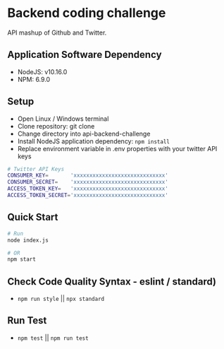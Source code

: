 # Backend coding challenge
API mashup of Github and Twitter.

## Application Software Dependency

- NodeJS: v10.16.0
- NPM: 6.9.0

## Setup

- Open Linux / Windows terminal
- Clone repository: git clone
- Change directory into api-backend-challenge
- Install NodeJS application dependency:  `npm install`
- Replace environment variable in .env properties with your twitter API keys
```bash
# Twitter API Keys
CONSUMER_KEY=       'xxxxxxxxxxxxxxxxxxxxxxxxxxxxx'
CONSUMER_SECRET=    'xxxxxxxxxxxxxxxxxxxxxxxxxxxxx'
ACCESS_TOKEN_KEY=   'xxxxxxxxxxxxxxxxxxxxxxxxxxxxx'
ACCESS_TOKEN_SECRET='xxxxxxxxxxxxxxxxxxxxxxxxxxxxx'
```

## Quick Start

```bash
# Run
node index.js

# OR
npm start

```

## Check Code Quality Syntax - eslint / standard)
- `npm run style` || `npx standard`

## Run Test
-  `npm test` || `npm run test`
